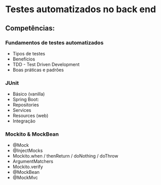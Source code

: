 # Testes automatizados no back end

## Competências:

### Fundamentos de testes automatizados
 - Tipos de testes
 - Benefícios
 - TDD - Test Driven Development
 - Boas práticas e padrões

### JUnit
 - Básico (vanilla)
 - Spring Boot:
  - Repositories
  - Services
  - Resources (web)
  - Integração
### Mockito & MockBean
 - @Mock
 - @InjectMocks
 - Mockito.when / thenReturn / doNothing / doThrow
 - ArgumentMatchers
 - Mockito.verify
 - @MockBean
 - @MockMvc
